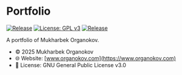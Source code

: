 # Portfolio

[![Release](https://github.com/kabartay/portfolio/actions/workflows/release.yml/badge.svg?event=push)](https://github.com/kabartay/portfolio/actions/workflows/release.yml)
[![License: GPL v3](https://img.shields.io/badge/License-GPLv3-blue.svg)](LICENSE)
[![Release](https://img.shields.io/github/v/release/kabartay/portfolio?label=Release)](https://github.com/kabartay/portfolio/releases)

A portfolio of Mukharbek Organokov.

- © 2025 Mukharbek Organokov  
- 🌐 Website: [www.organokov.com](https://www.organokov.com)  
- 📜 License: GNU General Public License v3.0  
